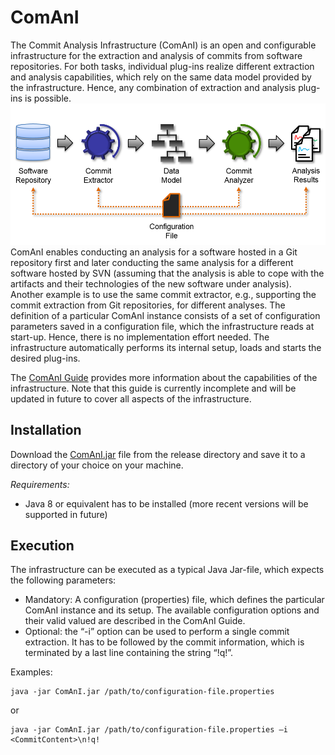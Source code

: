 # ComAnI
The Commit Analysis Infrastructure (ComAnI) is an open and configurable infrastructure for the extraction and analysis of commits from software repositories. For both tasks, individual plug-ins realize different extraction and analysis capabilities, which rely on the same data model provided by the infrastructure. Hence, any combination of extraction and analysis plug-ins is possible.
![ComAnI Overview](/guide/inserts/comani_overview.png "ComAnI Overview")
ComAnI enables conducting an analysis for a software hosted in a Git repository first and later conducting the same analysis for a different software hosted by SVN (assuming that the analysis is able to cope with the artifacts and their technologies of the new software under analysis). Another example is to use the same commit extractor, e.g., supporting the commit extraction from Git repositories, for different analyses. The definition of a particular ComAnI instance consists of a set of configuration parameters saved in a configuration file, which the infrastructure reads at start-up. Hence, there is no implementation effort needed. The infrastructure automatically performs its internal setup, loads and starts the desired plug-ins.

The [ComAnI Guide](/guide/ComAnI_Guide.pdf) provides more information about the capabilities of the infrastructure. Note that this guide is currently incomplete and will be updated in future to cover all aspects of the infrastructure.

## Installation
Download the [ComAnI.jar](/release/ComAnI.jar) file from the release directory and save it to a directory of your choice on your machine.

*Requirements:*
- Java 8 or equivalent has to be installed (more recent versions will be supported in future)

## Execution
The infrastructure can be executed as a typical Java Jar-file, which expects the following parameters:
- Mandatory: A configuration (properties) file, which defines the particular ComAnI instance and its setup. The available configuration options and their valid valued are described in the ComAnI Guide.
- Optional: the “-i” option can be used to perform a single commit extraction. It has to be followed by the commit information, which is terminated by a last line containing the string “!q!”.

Examples:
```Properties
java -jar ComAnI.jar /path/to/configuration-file.properties
```
or
```Properties
java -jar ComAnI.jar /path/to/configuration-file.properties –i <CommitContent>\n!q!
```
